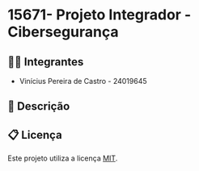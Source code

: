 # 15671- Projeto Integrador - Cibersegurança

## 🧑‍🎓 Integrantes

* Vinícius Pereira de Castro - 24019645

## 📝 Descrição

## 📋 Licença

Este projeto utiliza a licença [MIT](https://opensource.org/license/mit).
